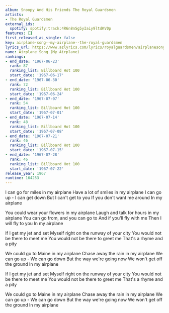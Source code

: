 ```yaml
---
album: Snoopy And His Friends The Royal Guardsmen
artists:
- The Royal Guardsmen
external_ids:
  spotify: spotify:track:4R6n8nSg5yIaiy9ltdKV0p
features: []
first_released_as_single: false
key: airplane-song--my-airplane--the-royal-guardsmen
lyrics_url: https://www.azlyrics.com/lyrics/royalguardsmen/airplanesongmyairplane.html
name: Airplane Song (My Airplane)
rankings:
- end_date: '1967-06-23'
  rank: 87
  ranking_list: Billboard Hot 100
  start_date: '1967-06-17'
- end_date: '1967-06-30'
  rank: 72
  ranking_list: Billboard Hot 100
  start_date: '1967-06-24'
- end_date: '1967-07-07'
  rank: 54
  ranking_list: Billboard Hot 100
  start_date: '1967-07-01'
- end_date: '1967-07-14'
  rank: 48
  ranking_list: Billboard Hot 100
  start_date: '1967-07-08'
- end_date: '1967-07-21'
  rank: 46
  ranking_list: Billboard Hot 100
  start_date: '1967-07-15'
- end_date: '1967-07-28'
  rank: 46
  ranking_list: Billboard Hot 100
  start_date: '1967-07-22'
release_year: 1967
runtime: 164253
---
```

I can go for miles in my airplane
Have a lot of smiles in my airplane
I can go up - I can get down
But I can't get to you
If you don't want me around
In my airplane

You could wear your flowers in my airplane
Laugh and talk for hours in my airplane
You can go from, and you can go to
And if you'll fly with me
Then I will fly to you
In my airplane

If I get my jet and set
Myself right on the runway of your city
You would not be there to meet me
You would not be there to greet me
That's a rhyme and a pity

We could go to Maine in my airplane
Chase away the rain in my airplane
We can go up - We can go down
But the way we're going now
We won't get off the ground
In my airplane

If I get my jet and set
Myself right on the runway of your city
You would not be there to meet me
You would not be there to greet me
That's a rhyme and a pity

We could go to Maine in my airplane
Chase away the rain in my airplane
We can go up - We can go down
But the way we're going now
We won't get off the ground
In my airplane
